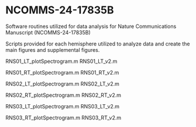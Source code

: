 # NCOMMS-24-17835B
Software routines utilized for data analysis for Nature Communications Manuscript (NCOMMS-24-17835B)

Scripts provided for each hemisphere utilized to analyze data and create the main figures and supplemental figures.

RNS01_LT_plotSpectrogram.m
RNS01_LT_v2.m

RNS01_RT_plotSpectrogram.m
RNS01_RT_v2.m

RNS02_LT_plotSpectrogram.m
RNS02_LT_v2.m

RNS02_RT_plotSpectrogram.m
RNS02_RT_v2.m

RNS03_LT_plotSpectrogram.m
RNS03_LT_v2.m

RNS03_RT_plotSpectrogram.m
RNS03_RT_v2.m

